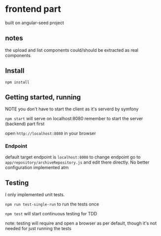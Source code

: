 frontend part
======

built on angular-seed project

## notes

the upload and list components could/should be extracted as real components

## Install

`npm install`

## Getting started, running

NOTE you don't have to start the client as it's serverd by symfony

`npm start`
will serve on localhost:8080
remember to start the server (backend) part first

open `http://localhost:8080` in your browser

### Endpoint

default target endpoint is `localhost:8000`
to change endpoint go to `app/repository/archiveRepository.js` and edit there directly. No better configuration implemented atm

## Testing

I only implemented unit tests.

`npm run test-single-run`
to run the tests once

`npm test`
will start continuous testing for TDD

note: testing will require and open a browser as per default, though it's not needed for just running the tests
